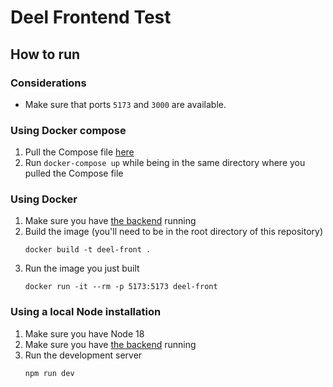 # Deel Frontend Test

## How to run

### Considerations

- Make sure that ports `5173` and `3000` are available.

### Using Docker compose

1. Pull the Compose file [here](https://github.com/lualparedes/deel-devops-test)
1. Run  `docker-compose up` while being in the same directory where you pulled the Compose file

### Using Docker

1. Make sure you have [the backend](https://github.com/lualparedes/deel-backend-test) running
1. Build the image (you'll need to be in the root directory of this repository)
    ```
    docker build -t deel-front .
    ```
1. Run the image you just built
    ```
    docker run -it --rm -p 5173:5173 deel-front
    ```

### Using a local Node installation

1. Make sure you have Node 18
1. Make sure you have [the backend](https://github.com/lualparedes/deel-backend-test) running
1. Run the development server
    ```
    npm run dev
    ```
